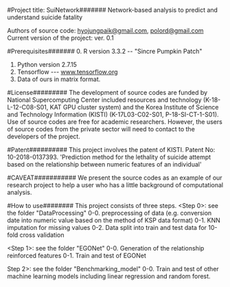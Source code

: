 #Project title: SuiNetwork#######
Network-based analysis to predict and understand suicide fatality

Authors of source code: hyojungpaik@gmail.com, polord@gmail.com
Current version of the project: ver. 0.1

#Prerequisites#######
0. R version 3.3.2 -- "Sincre Pumpkin Patch"
1. Python version 2.7.15 
2. Tensorflow --- www.tensorflow.org
3. Data of ours in matrix format. 

#License#########
The development of source codes are funded by National Supercomputing Center included resources and technology (K-18-L-12-C08-S01, KAT GPU cluster system) and the Korea Institute of Science and Technology Information (KISTI) (K-17L03-C02-S01, P-18-SI-CT-1-S01). Use of source codes are free for academic researchers. However, the users of source codes from the private sector will need to contact to the developers of the project.

#Patent##########
This project involves the patent of KISTI. Patent No: 10-2018-0137393. 'Prediction method for the lethality of suicide attempt based on the relationship between numeric features of an individual' 

#CAVEAT###########
We present the source codes as an example of our research project to help a user who has a little background of computational analysis.

#How to use########
This project consists of three steps.
<Step 0>: see the folder "DataProcessing"
0-0. preprocessing of data (e.g. conversion date into numeric value based on the method of KSP data format)
0-1. KNN imputation for missing values
0-2. Data split into train and test data for 10-fold cross validation  

<Step 1>: see the folder "EGONet"
0-0. Generation of the relationship reinforced features
0-1. Train and test of EGONet

Step 2>: see the folder "Benchmarking_model"
0-0. Train and test of other machine learning models including linear regression and random forest.
